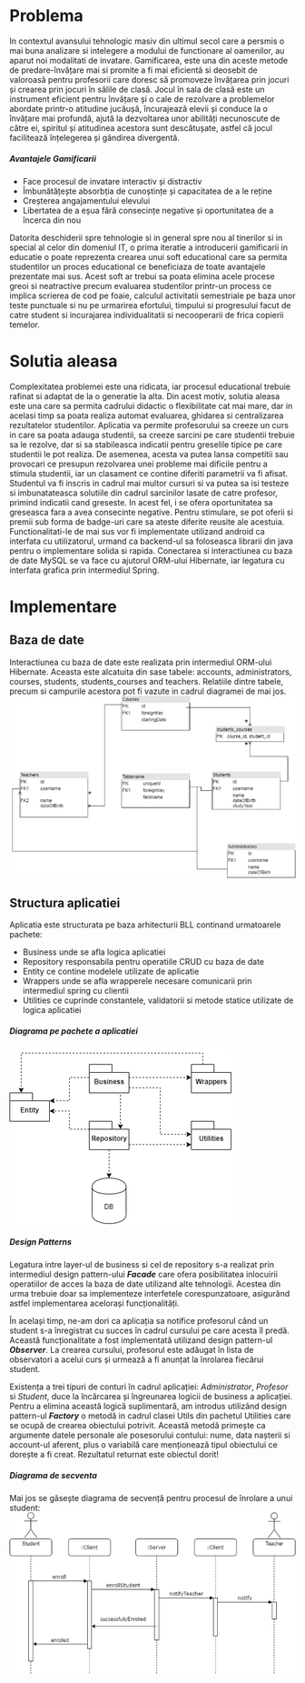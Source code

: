 # Problema
In contextul avansului tehnologic masiv din ultimul secol care a persmis o mai buna analizare si intelegere a modului de functionare al oamenilor, au aparut noi modalitati de invatare. Gamificarea, este una din aceste metode de predare-învățare mai si promite a fi mai eficientă si deosebit de valoroasă pentru profesorii care doresc să promoveze învățarea prin jocuri și crearea prin jocuri în sălile de clasă. Jocul în sala de clasă este un instrument eficient pentru învățare și o cale de rezolvare a problemelor abordate printr-o atitudine jucăușă, încurajează elevii și conduce la o învățare mai profundă, ajută la dezvoltarea unor abilități necunoscute de către ei, spiritul și atitudinea acestora sunt descătușate, astfel că jocul facilitează înțelegerea și gândirea divergentă.
##### Avantajele Gamificarii 
 - Face procesul de invatare interactiv și distractiv
 - Îmbunătățește absorbția de cunoștințe și capacitatea de a le reține
 - Creșterea angajamentului elevului
 - Libertatea de a eșua fără consecințe negative și oportunitatea de a încerca din nou

Datorita deschiderii spre tehnologie si in general spre nou al tinerilor si in special al celor din domeniul IT, o prima iteratie a introducerii gamificarii in educatie o poate reprezenta crearea unui soft educational care sa permita studentilor un proces educational ce beneficiaza de toate avantajele prezentate mai sus. Acest soft ar trebui sa poata elimina acele procese greoi si neatractive precum evaluarea studentilor printr-un process ce implica scrierea de cod pe foaie, calculul activitatii semestriale pe baza unor teste punctuale si nu pe urmarirea efortului, timpului si progresului facut de catre student si incurajarea individualitatii si necooperarii de frica copierii temelor.

# Solutia aleasa
Complexitatea problemei este una ridicata, iar procesul educational trebuie rafinat si adaptat de la o generatie la alta. Din acest motiv, solutia aleasa este una care sa permita cadrului didactic o flexibilitate cat mai mare, dar in acelasi timp sa poata realiza automat evaluarea, ghidarea si centralizarea rezultatelor studentilor. 
Aplicatia va permite profesorului sa creeze un curs in care sa poata adauga studentii, sa creeze sarcini pe care studentii trebuie sa le rezolve, dar si sa stabileasca indicatii pentru greselile tipice pe care studentii le pot realiza. De asemenea, acesta va putea lansa competitii sau provocari ce presupun rezolvarea unei probleme mai dificile pentru a stimula studentii, iar un clasament ce contine diferiti parametrii va fi afisat.
Studentul va fi inscris in cadrul mai multor cursuri si va putea sa isi testeze si imbunatateasca solutiile din cadrul sarcinilor lasate de catre profesor, primind indicatii cand greseste. In acest fel, i se ofera oportunitatea sa greseasca fara a avea consecinte negative. Pentru stimulare, se pot oferii si premii sub forma de badge-uri care sa ateste diferite reusite ale acestuia.
Functionalitati-le de mai sus vor fi implementate utilizand android ca interfata cu utilizatorul, urmand ca backend-ul sa foloseasca librarii din java pentru o implementare solida si rapida. Conectarea si interactiunea cu baza de date MySQL se va face cu ajutorul ORM-ului Hibernate, iar legatura cu interfata grafica prin intermediul Spring.



# Implementare

## Baza de date
Interactiunea cu baza de date este realizata prin intermediul ORM-ului Hibernate. Aceasta este alcatuita din sase tabele: accounts, administrators, courses, students, students_courses and teachers. Relatiile dintre tabele, precum si campurile acestora pot fi vazute in cadrul diagramei de mai jos.
![alt text](Studhub_DB.jpg)

## Structura aplicatiei
Aplicatia este structurata pe baza arhitecturii BLL continand urmatoarele pachete:
  - Business unde se afla logica aplicatiei
  - Repository responsabila pentru operatiile CRUD cu baza de date
  - Entity ce contine modelele utilizate de aplicatie
  - Wrappers unde se afla wrapperele necesare comunicarii prin intermediul spring cu clientii
  - Utilities ce cuprinde constantele, validatorii si metode statice utilizate de logica aplicatiei

##### Diagrama pe pachete a aplicatiei
![alt text](Package_Diagram.png)

##### Design Patterns
Legatura intre layer-ul de business si cel de repository s-a realizat prin intermediul design pattern-ului ***Facade*** care ofera posibilitatea inlocuirii operatiilor de acces la baza de date utilizand alte tehnologii. Acestea din urma trebuie doar sa implementeze interfetele corespunzatoare, asigurând astfel implementarea acelorași funcționalități.

În același timp, ne-am dori ca aplicația sa notifice profesorul când un student s-a înregistrat cu succes în cadrul cursului pe care acesta îl predă. Această funcționalitate a fost implementată utilizand design pattern-ul ***Observer***. La crearea cursului, profesorul este adăugat în lista de observatori a acelui curs și urmează a fi anunțat la înrolarea fiecărui student.

Existența a trei tipuri de conturi în cadrul aplicației: *Administrator*, *Profesor* si *Student*, duce la încărcarea și îngreunarea logicii de business a aplicației. Pentru a elimina această logică suplimentară, am introdus utilizând design pattern-ul ***Factory*** o metodă in cadrul clasei Utils din pachetul Utilities care se ocupă de crearea obiectului potrivit. Această metodă primește ca argumente datele personale ale posesorului contului: nume, data nașterii si account-ul aferent, plus o variabilă care menționează tipul obiectului ce dorește a fi creat. Rezultatul returnat este obiectul dorit! 

##### Diagrama de secventa
Mai jos se găsește diagrama de secvență pentru procesul de înrolare a unui student:
![alt text](Sequence_Diagram.png)

